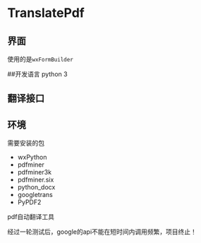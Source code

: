 # TranslatePdf

## 界面
使用的是`wxFormBuilder`

##开发语言
python 3

## 翻译接口


## 环境

需要安装的包

- wxPython
- pdfminer
- pdfminer3k
- pdfminer.six
- python_docx
- googletrans
- PyPDF2


pdf自动翻译工具

经过一轮测试后，google的api不能在短时间内调用频繁，项目终止！
